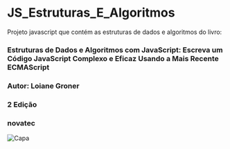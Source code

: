 # JS_Estruturas_E_Algoritmos

Projeto javascript que contém as estruturas de dados e algoritmos do livro: 

### Estruturas de Dados e Algoritmos com JavaScript: Escreva um Código JavaScript Complexo e Eficaz Usando a Mais Recente ECMAScript
### Autor: Loiane Groner 
### 2 Edição 
### novatec


![Capa](https://user-images.githubusercontent.com/18336972/133320421-e7566333-7196-4f49-8259-1275065bc257.jpg)

